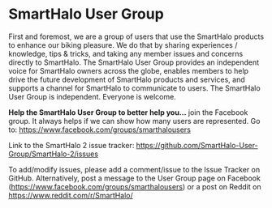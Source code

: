 # SmartHalo User Group
First and foremost, we are a group of users that use the SmartHalo products to enhance our biking pleasure. We do that by sharing experiences / knowledge, tips & tricks, and taking any member issues and concerns directly to SmartHalo. The SmartHalo User Group provides an independent voice for SmartHalo owners across the globe, enables members to help drive the future development of SmartHalo products and services, and supports a channel for SmartHalo to communicate to users.
The SmartHalo User Group is independent. Everyone is welcome. 

**Help the SmartHalo User Group to better help you...** join the Facebook group. It always helps if we can show how many users are represented. Go to: https://www.facebook.com/groups/smarthalousers

Link to the SmartHalo 2 issue tracker: https://github.com/SmartHalo-User-Group/SmartHalo-2/issues

To add/modify issues, please add a comment/issue to the Issue Tracker on GitHub. Alternatively, post a message to the User Group page on Facebook (https://www.facebook.com/groups/smarthalousers) or a post on Reddit on https://www.reddit.com/r/SmartHalo/
